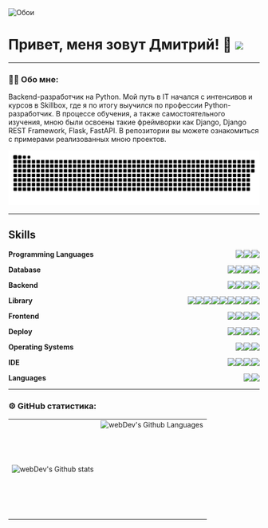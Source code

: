 <img src="https://github.com/saint-13/Linux_Dynamic_Wallpapers/blob/main/Screenshots/LakesideDeer.gif" alt="Обои">

# Привет, меня зовут Дмитрий! 👋 <img src="https://media.giphy.com/media/hvRJCLFzcasrR4ia7z/giphy.gif" width="30px"/>

---

### :man_technologist: Обо мне:

Backend-разработчик на Python. Мой путь в IT начался с интенсивов и курсов в Skillbox, где я по итогу выучился по профессии Python-разработчик. В процессе обучения, а также самостоятельного изучения, мною были освоены такие фреймворки как Django, Django REST Framework, Flask, FastAPI. В репозитории вы можете ознакомиться с примерами реализованных мною проектов. 

<p align="center">
 <img width="800" src="assets/github-snake.svg" alt="snake"/>
</p>

---

## Skills

**Programming Languages**
<img align="right" src="https://img.shields.io/badge/BASH-4EAA25?logo=gnu-bash&logoColor=white" />
<img align="right" src="https://img.shields.io/badge/JavaScript-323330?logo=javascript&logoColor=F7DF1E" />
<img align="right" src="https://img.shields.io/badge/Python-FFD43B?logo=python&logoColor=blue" />

**Database**
<img align="right" height="20px" src="https://img.shields.io/badge/redis-%23DD0031.svg?style=for-the-badge&logo=redis&logoColor=white" />
<img align="right" src="https://img.shields.io/badge/PostgreSQL-316192?logo=postgresql&logoColor=white" />
<img align="right" src="https://img.shields.io/badge/MySQL-005C84?logo=mysql&logoColor=white" />
<img align="right" height="20px" src="https://img.shields.io/badge/sqlite-%2307405e.svg?style=for-the-badge&logo=sqlite&logoColor=white" />
<!---
<img align="right" height="20px" src="https://img.shields.io/badge/MongoDB-%234ea94b.svg?style=for-the-badge&logo=mongodb&logoColor=white" />
-->

**Backend**
<img align="right" height="20px" src="https://img.shields.io/badge/flask-%23000.svg?style=for-the-badge&logo=flask&logoColor=white" />
<img align="right" height="20px" src="https://img.shields.io/badge/FastAPI-005571?style=for-the-badge&logo=fastapi" />
<img align="right" height="20px" src="https://img.shields.io/badge/DJANGO-REST-ff1709?style=for-the-badge&logo=django&logoColor=white&color=ff1709&labelColor=gray" />
<img align="right" height="20px" src="https://img.shields.io/badge/django-%23092E20.svg?style=for-the-badge&logo=django&logoColor=white" />
<!---
<img align="right" src="https://img.shields.io/badge/Spring-6DB33F?logo=spring&logoColor=white" />
-->

**Library**
<img align="right" height="20px" src="https://img.shields.io/badge/github-%23121011.svg?style=for-the-badge&logo=github&logoColor=white" />
<img align="right" height="20px" src="https://img.shields.io/badge/gitlab-%23181717.svg?style=for-the-badge&logo=gitlab&logoColor=white" />
<img align="right" height="20px" src="https://img.shields.io/badge/git-%23F05033.svg?style=for-the-badge&logo=git&logoColor=white" />
<img align="right" height="20px" src="https://img.shields.io/badge/grafana-%23F46800.svg?style=for-the-badge&logo=grafana&logoColor=white" />
<img align="right" height="20px" src="https://img.shields.io/badge/Prometheus-E6522C?style=for-the-badge&logo=Prometheus&logoColor=white" />
<img align="right" src="https://img.shields.io/badge/Postman-FF6C37?logo=Postman&logoColor=white" />
<img align="right" height="20px" src="https://static.wixstatic.com/media/cb8344_68f518accddf4e8c9ec5994f9cfd3880~mv2.png/v1/fill/w_1000,h_464,al_c,q_90,usm_0.66_1.00_0.01/cb8344_68f518accddf4e8c9ec5994f9cfd3880~mv2.png" />
<img align="right" height="20px" src="https://img.shields.io/badge/celery-%23a9cc54.svg?style=for-the-badge&logo=celery&logoColor=ddf4a4" />
<img align="right" height="20px" src="https://camo.githubusercontent.com/14f076a601e3997d8a1104f98d5eb70e3fcc3bfc082bdfea9110dac64da9ef5c/68747470733a2f2f68616b696e392e6f72672f77702d636f6e74656e742f75706c6f6164732f323031392f30382f636f6e6e6563742d612d666c61736b2d6170702d746f2d612d6d7973716c2d64617461626173652d776974682d73716c616c6368656d792d616e642d70796d7973716c2e6a7067" />

**Frontend**
<img align="right" height="20px" src="https://img.shields.io/badge/figma-%23F24E1E.svg?style=for-the-badge&logo=figma&logoColor=white" />
<img align="right" height="20px" src="https://img.shields.io/badge/jquery-%230769AD.svg?style=for-the-badge&logo=jquery&logoColor=white" />
<img align="right" height="20px" src="https://img.shields.io/badge/css3-%231572B6.svg?style=for-the-badge&logo=css3&logoColor=white" />
<img align="right" height="20px" src="https://img.shields.io/badge/html5-%23E34F26.svg?style=for-the-badge&logo=html5&logoColor=white" />
<!---
<img align="right" height="20px" src="https://img.shields.io/badge/angular.js-%23E23237.svg?style=for-the-badge&logo=angularjs&logoColor=white" />
<img align="right" height="20px" src="https://img.shields.io/badge/react-%2320232a.svg?style=for-the-badge&logo=react&logoColor=%2361DAFB" />
<img align="right" height="20px" src="https://img.shields.io/badge/vuejs-%2335495e.svg?style=for-the-badge&logo=vuedotjs&logoColor=%234FC08D" />
-->

**Deploy**
<img align="right" height="20px" src="https://github.com/unbit/uwsgi/blob/master/logo_uWSGI.svg" />
<img align="right" height="20px" src="https://img.shields.io/badge/gunicorn-%298729.svg?style=for-the-badge&logo=gunicorn&logoColor=white" />
<img align="right" height="20px" src="https://img.shields.io/badge/nginx-%23009639.svg?style=for-the-badge&logo=nginx&logoColor=white" />
<img align="right" src="https://img.shields.io/badge/Docker-2CA5E0?logo=docker&logoColor=white" />

**Operating Systems**
<img align="right" src="https://img.shields.io/badge/Windows-0078D6?logo=windows&logoColor=white" />
<img align="right" height="20px" src="https://img.shields.io/badge/mac%20os-000000?style=for-the-badge&logo=macos&logoColor=F0F0F0" />
<img align="right" src="https://img.shields.io/badge/Ubuntu-E95420?logo=ubuntu&logoColor=white" />

**IDE**
<img align="right" src="https://img.shields.io/badge/sublime_text-%23575757.svg?logo=sublime-text&logoColor=important" />
<img align="right" src="https://img.shields.io/badge/VIM-%2311AB00.svg?logo=vim&logoColor=whitee" />
<img align="right" src="https://img.shields.io/badge/VSCode-0078D4?logo=visual%20studio%20code&logoColor=white" />
<img align="right" src="https://img.shields.io/badge/PyCharm-000000.svg?logo=PyCharm&logoColor=white" />

**Languages**
<img align="right" src="https://img.shields.io/badge/English-A1-blue?logo=data:image/svg%2bxml;base64,PHN2ZyB4bWxucz0iaHR0cDovL3d3dy53My5vcmcvMjAwMC9zdmciIGlkPSJmbGFnLWljb24tY3NzLWdiLWVuZyIgdmlld0JveD0iMCAwIDY0MCA0ODAiPgogIDxwYXRoIGZpbGw9IiNmZmYiIGQ9Ik0wIDBoNjQwdjQ4MEgweiIvPgogIDxwYXRoIGZpbGw9IiNjZTExMjQiIGQ9Ik0yODEuNiAwaDc2Ljh2NDgwaC03Ni44eiIvPgogIDxwYXRoIGZpbGw9IiNjZTExMjQiIGQ9Ik0wIDIwMS42aDY0MHY3Ni44SDB6Ii8+Cjwvc3ZnPgo=" />
<img align="right" src="https://img.shields.io/badge/Russian-mother tongue-green?logo=data:image/svg%2bxml;base64," />

---

### ⚙️ GitHub статистика:

<table>
  <tr>
    <td>
      <img align="left" src="http://github-readme-streak-stats.herokuapp.com?user=FreemaHG&theme=dark&background=000000" alt="webDev's Github stats" />
    </td>
    <td>
      <img height="195px" align="right" alt="webDev's Github Languages" src="https://github-readme-stats.vercel.app/api/top-langs/?username=FreemaHG&layout=compact&theme=vision-friendly-dark"/>
    </td>
  </tr>
</table>





